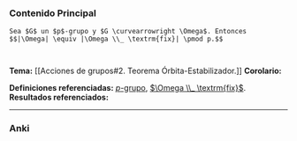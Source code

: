 ### Contenido Principal

```ad-theorem
Sea $G$ un $p$-grupo y $G \curvearrowright \Omega$. Entonces
$$|\Omega| \equiv |\Omega \\_ \textrm{fix}| \pmod p.$$
```

```ad-proof


```

**Tema:** [[Acciones de grupos#2. Teorema Órbita-Estabilizador.]]
**Corolario:**

**Definiciones referenciadas:** [$p$-grupo](p-grupo), [$\Omega \\_ \textrm{fix}$](Órbita).
**Resultados referenciados:**

---
### Anki
